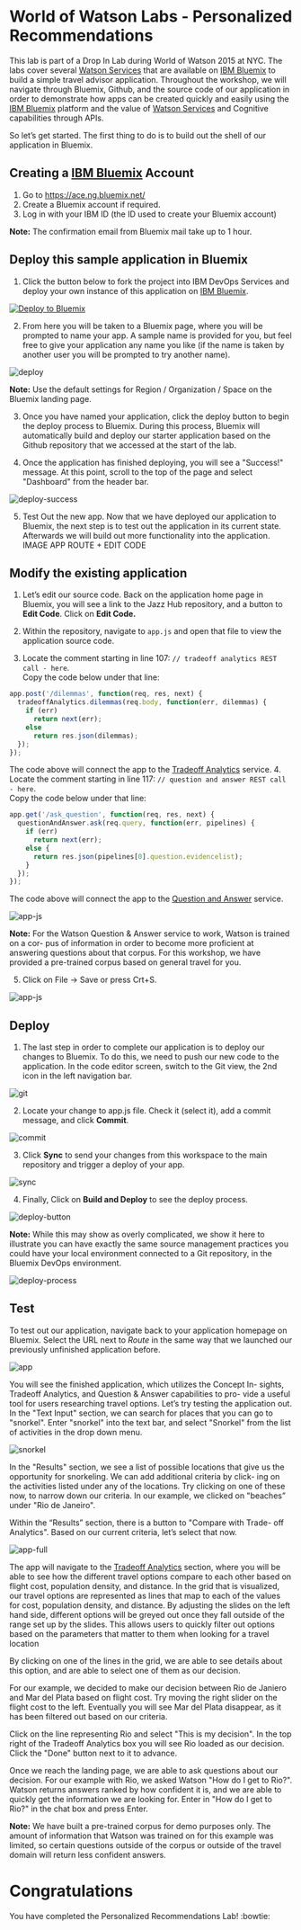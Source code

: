 # World of Watson Labs - Personalized Recommendations

This lab is part of a Drop In Lab during World of Watson 2015 at NYC. The labs cover several [Watson Services][wdc_services] that are available on [IBM Bluemix][bluemix] to build a simple travel advisor application. Throughout the workshop, we will navigate through Bluemix, Github, and the source code of our application in order to demonstrate how apps can be created quickly and easily using the [IBM Bluemix][bluemix] platform and the value of [Watson Services][wdc_services] and Cognitive capabilities through APIs.

So let’s get started. The first thing to do is to build out the shell of our application in Bluemix.

## Creating a [IBM Bluemix][bluemix] Account

  1. Go to https://ace.ng.bluemix.net/
  2. Create a Bluemix account if required.
  3. Log in with your IBM ID (the ID used to create your Bluemix account) 

**Note:** The confirmation email from Bluemix mail take up to 1 hour.

## Deploy this sample application in Bluemix

  1. Click the button below to fork the project into IBM DevOps Services and deploy your own instance of this application on [IBM Bluemix][bluemix].

  [![Deploy to Bluemix](https://bluemix.net/deploy/button.png)](https://bluemix.net/deploy?repository=https://github.com/germanattanasio/personalized-recommendations)

  2. From here you will be taken to a Bluemix page, where you will be prompted to name your app. A sample name is provided for you, but feel free to give your application any name you like (if the name is taken by another user you will be prompted to try another name).

  ![deploy](/instructions/deploy.png)

  **Note:** Use the default settings for Region / Organization / Space on the Bluemix landing page.

  3. Once you have named your application, click the deploy button to begin the deploy process to Bluemix. During this process, Bluemix will automatically build and deploy our starter application based on the Github repository that we accessed at the start of the lab.

  4. Once the application has finished deploying, you will see a "Success!" message. At this point, scroll to the top of the page and select "Dashboard" from the header bar.

  ![deploy-success](/instructions/deploy-success.png)


  5. Test Out the new app. Now that we have deployed our application to Bluemix, the next step is to test out the application in its current state. Afterwards we will build out more functionality into the application.
  IMAGE APP ROUTE + EDIT CODE

## Modify the existing application

  1. Let’s edit our source code. Back on the application home page in Bluemix, you will see a link to the Jazz Hub repository, and a button to **Edit Code**.
  Click on **Edit Code.**

  2. Within the repository, navigate to `app.js` and open that file to view the application source code.

  3. Locate the comment starting in line 107: `// tradeoff analytics REST call - here`.  
  Copy the code below under that line:  

  ```js
  app.post('/dilemmas', function(req, res, next) {
    tradeoffAnalytics.dilemmas(req.body, function(err, dilemmas) {
      if (err)
        return next(err);
      else
        return res.json(dilemmas);
    });
  });
  ```

  The code above will connect the app to the [Tradeoff Analytics][ta_service] service.
  4. Locate the comment starting in line 117: `// question and answer REST call - here`.  
  Copy the code below under that line:  

  ```js
  app.get('/ask_question', function(req, res, next) {
    questionAndAnswer.ask(req.query, function(err, pipelines) {
      if (err)
        return next(err);
      else {
        return res.json(pipelines[0].question.evidencelist);
      }
    });
  });
  ```

  The code above will connect the app to the [Question and Answer][qa_service] service.

  ![app-js](/instructions/app-js.png)

  **Note:** For the Watson Question & Answer service to work, Watson is trained on a cor- pus of information in order to become more proficient at answering questions about that corpus. For this workshop, we have provided a pre-trained corpus based on general travel for you.

  5. Click on File -> Save or press Crt+S.

  ![app-js](/instructions/file-save.png)

## Deploy

  1. The last step in order to complete our application is to deploy our changes to Bluemix. To do this, we need to push our new code to the application. In the code editor screen, switch to the Git view, the 2nd icon in the left navigation bar.

  ![git](/instructions/git.png)

  2. Locate your change to app.js file. Check it (select it), add a commit message, and click **Commit**.

  ![commit](/instructions/commit.png)

  3. Click **Sync** to send your changes from this workspace to the main repository and trigger a deploy of your app.

  ![sync](/instructions/sync.png)

  4. Finally, Click on **Build and Deploy** to see the deploy process.

  ![deploy-button](/instructions/deploy-button.png)

**Note:** While this may show as overly complicated, we show it here to illustrate you can have exactly the same source management practices you could have your local environment connected to a Git repository, in the Bluemix DevOps environment.

  ![deploy-process](/instructions/deploy-process.png)

## Test

To test out our application, navigate back to your application homepage on Bluemix. Select the URL next to *Route* in the same way that we launched our previously unfinished application before.

  ![app](/instructions/app.png)

You will see the finished application, which utilizes the Concept In- sights, Tradeoff Analytics, and Question & Answer capabilities to pro- vide a useful tool for users researching travel options.
Let’s try testing the application out. In the "Text Input" section, we can search for places that you can go to "snorkel". Enter "snorkel" into the text bar, and select "Snorkel" from the list of activities in the drop down menu.

  ![snorkel](/instructions/snorkel.png)

In the "Results" section, we see a list of possible locations that give us the opportunity for snorkeling. We can add additional criteria by click- ing on the activities listed under any of the locations. Try clicking on one of these now, to narrow down our criteria. In our example, we clicked on "beaches” under "Rio de Janeiro".

Within the “Results” section, there is a button to "Compare with Trade- off Analytics". Based on our current criteria, let’s select that now.

  ![app-full](/instructions/app-full.png)

The app will navigate to the [Tradeoff Analytics][ta_service] section, where you will be able to see how the different travel options compare to each other based on flight cost, population density, and distance.
In the grid that is visualized, our travel options are represented as lines that map to each of the values for cost, population density, and distance. By adjusting the slides on the left hand side, different options will be greyed out once they fall outside of the range set up by the slides. This allows users to quickly filter out options based on the parameters that matter to them when looking for a travel location

By clicking on one of the lines in the grid, we are able to see details about this option, and are able to select one of them as our decision.

For our example, we decided to make our decision between Rio de Janiero and Mar del Plata based on flight cost. Try moving the right slider on the flight cost to the left. Eventually you will see Mar del Plata disappear, as it has been filtered out based on our criteria.

Click on the line representing Rio and select "This is my decision". In the top right of the Tradeoff Analytics box you will see Rio loaded as our decision. Click the "Done" button next to it to advance.

Once we reach the landing page, we are able to ask questions about our decision. For our example with Rio, we asked Watson "How do I get to Rio?". Watson returns answers ranked by how confident it is, and we are able to quickly get the information we are looking for.
Enter in "How do I get to Rio?" in the chat box and press Enter.

**Note:** We have built a pre-trained corpus for demo purposes only. The amount of information that Watson was trained on for this example was limited, so certain questions outside of the corpus or outside of the travel domain will return less confident answers.

# Congratulations 
You have completed the Personalized Recommendations Lab! :bowtie:

[bluemix]: https://console.ng.bluemix.net/
[wdc_services]: http://www.ibm.com/smarterplanet/us/en/ibmwatson/developercloud/services-catalog.html
[ta_service]: http://www.ibm.com/smarterplanet/us/en/ibmwatson/developercloud/tradeoff-analytics.html
[qa_service]: http://www.ibm.com/smarterplanet/us/en/ibmwatson/developercloud/question-answer.html

